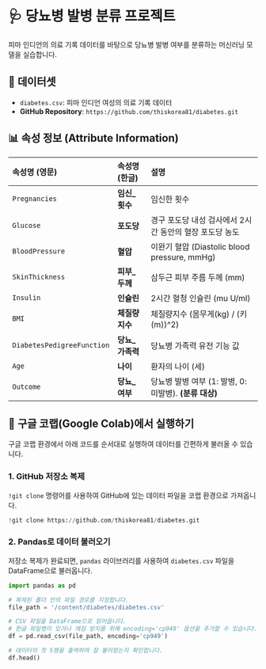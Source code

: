 # 🩺 당뇨병 발병 분류 프로젝트

피마 인디언의 의료 기록 데이터를 바탕으로 당뇨병 발병 여부를 분류하는 머신러닝 모델을 실습합니다.

## 📂 데이터셋

  - `diabetes.csv`: 피마 인디언 여성의 의료 기록 데이터
  - **GitHub Repository**: `https://github.com/thiskorea81/diabetes.git`

## 📊 속성 정보 (Attribute Information)

| 속성명 (영문) | 속성명 (한글) | 설명 |
| :--- | :--- | :--- |
| `Pregnancies` | **임신\_횟수** | 임신한 횟수 |
| `Glucose` | **포도당** | 경구 포도당 내성 검사에서 2시간 동안의 혈장 포도당 농도 |
| `BloodPressure` | **혈압** | 이완기 혈압 (Diastolic blood pressure, mmHg) |
| `SkinThickness` | **피부\_두께** | 삼두근 피부 주름 두께 (mm) |
| `Insulin` | **인슐린** | 2시간 혈청 인슐린 (mu U/ml) |
| `BMI` | **체질량지수** | 체질량지수 (몸무게(kg) / (키(m))^2) |
| `DiabetesPedigreeFunction`| **당뇨\_가족력** | 당뇨병 가족력 유전 기능 값 |
| `Age` | **나이** | 환자의 나이 (세) |
| `Outcome` | **당뇨\_여부** | 당뇨병 발병 여부 (1: 발병, 0: 미발병). **(분류 대상)** |

## 🚀 구글 코랩(Google Colab)에서 실행하기

구글 코랩 환경에서 아래 코드를 순서대로 실행하여 데이터를 간편하게 불러올 수 있습니다.

### 1\. GitHub 저장소 복제

`!git clone` 명령어를 사용하여 GitHub에 있는 데이터 파일을 코랩 환경으로 가져옵니다.

```python
!git clone https://github.com/thiskorea81/diabetes.git
```

### 2\. Pandas로 데이터 불러오기

저장소 복제가 완료되면, `pandas` 라이브러리를 사용하여 `diabetes.csv` 파일을 DataFrame으로 불러옵니다.

```python
import pandas as pd

# 복제된 폴더 안의 파일 경로를 지정합니다.
file_path = '/content/diabetes/diabetes.csv'

# CSV 파일을 DataFrame으로 읽어옵니다.
# 한글 파일명이 있거나 깨짐 방지를 위해 encoding='cp949' 옵션을 추가할 수 있습니다.
df = pd.read_csv(file_path, encoding='cp949')

# 데이터의 첫 5행을 출력하여 잘 불러왔는지 확인합니다.
df.head()
```
